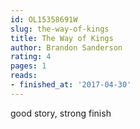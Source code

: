 ```yaml
---
id: OL15358691W
slug: the-way-of-kings
title: The Way of Kings
author: Brandon Sanderson
rating: 4
pages: 1
reads:
- finished_at: '2017-04-30'
---
```

good story, strong finish
